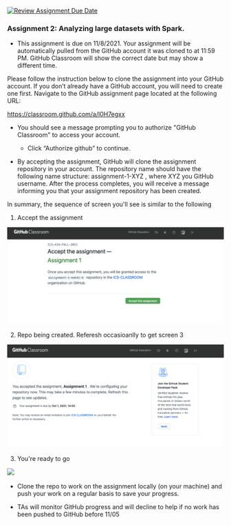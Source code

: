[![Review Assignment Due Date](https://classroom.github.com/assets/deadline-readme-button-24ddc0f5d75046c5622901739e7c5dd533143b0c8e959d652212380cedb1ea36.svg)](https://classroom.github.com/a/l0H7egxx)
### Assignment 2: Analyzing large datasets with Spark.

* This assignment is due on 11/8/2021. Your assignment will be automatically pulled from the GitHub account it was cloned to at 11:59 PM. GitHub Classroom will show the correct date but may show a different time.

Please follow the instruction below to clone the assignment into your GitHub account. If you don’t already have a GitHub account, you will need to create one first. Navigate to the GitHub assignment page located at the following URL:

https://classroom.github.com/a/l0H7egxx

* You should see a message prompting you to authorize "GitHub Classroom" to access your account.
  * Click “Authorize github” to continue.

* By accepting the assignment, GitHub will clone the assignment repository in your account. The repository name should have the following name structure: assignment-1-XYZ , where XYZ you GitHub username. After the process completes, you will receive a message informing you that your assignment repository has been created.

In summary, the sequence of screen you'll see is similar to the following

1. Accept the assignment

![](data/1.png)

2. Repo being created. Referesh occasioanlly to get screen 3

![](data/2.png)

3. You're ready to go

![](dat/3.png)



* Clone the repo to work on the assignment locally (on your machine) and push your work on a regular basis to save your progress.


* TAs will monitor GitHub progress and will decline to help if no work has been pushed to GitHub before 11/05 